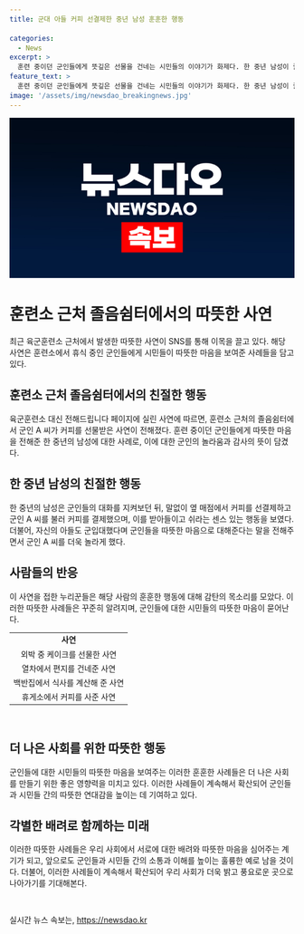 ```yaml
---
title: 군대 아들 커피 선결제한 중년 남성 훈훈한 행동

categories:
  - News
excerpt: >
  훈련 중이던 군인들에게 뜻깊은 선물을 건네는 시민들의 이야기가 화제다. 한 중년 남성이 졸음쉼터에서 커피를 선물한 사연부터 카페에서 군인에게 케이크를 선물한 이야기, 열차에서 편지를 건넨 승무원의 이야기까지 사람들의 따뜻한 마음이 넘실거리고 있다. 국군 장병들에 대한 시민들의 감사와 배려가 널리 알려지면서 뜨거운 반응을 얻고 있다. 함께 있는 용사들도 더 잘해주고 싶다는 마음을 이야기하는 군인의 글은 많은 이들에게 힘과 용기를 줄 것으로 보인다.
feature_text: >
  훈련 중이던 군인들에게 뜻깊은 선물을 건네는 시민들의 이야기가 화제다. 한 중년 남성이 졸음쉼터에서 커피를 선물한 사연부터 카페에서 군인에게 케이크를 선물한 이야기, 열차에서 편지를 건넨 승무원의 이야기까지 사람들의 따뜻한 마음이 넘실거리고 있다. 국군 장병들에 대한 시민들의 감사와 배려가 널리 알려지면서 뜨거운 반응을 얻고 있다. 함께 있는 용사들도 더 잘해주고 싶다는 마음을 이야기하는 군인의 글은 많은 이들에게 힘과 용기를 줄 것으로 보인다.
image: '/assets/img/newsdao_breakingnews.jpg'
---
```


<p><img src="/assets/img/newsdao_breakingnews.jpg" alt="firstkoreanews 속보" /></p>

<h1 data-ke-size="size26"><b>훈련소 근처 졸음쉼터에서의 따뜻한 사연</b></h1>

<p data-ke-size="size16">최근 육군훈련소 근처에서 발생한 따뜻한 사연이 SNS를 통해 이목을 끌고 있다. 해당 사연은 훈련소에서 휴식 중인 군인들에게 시민들이 따뜻한 마음을 보여준 사례들을 담고 있다.</p>

<h2 data-ke-size="size24"><b>훈련소 근처 졸음쉼터에서의 친절한 행동</b></h2>

<p data-ke-size="size16">육군훈련소 대신 전해드립니다 페이지에 실린 사연에 따르면, 훈련소 근처의 졸음쉼터에서 군인 A 씨가 커피를 선물받은 사연이 전해졌다. 훈련 중이던 군인들에게 따뜻한 마음을 전해준 한 중년의 남성에 대한 사례로, 이에 대한 군인의 놀라움과 감사의 뜻이 담겼다.</p>

<h2 data-ke-size="size24"><b>한 중년 남성의 친절한 행동</b></h2>

<p data-ke-size="size16">한 중년의 남성은 군인들의 대화를 지켜보던 뒤, 말없이 옆 매점에서 커피를 선결제하고 군인 A 씨를 불러 커피를 결제했으며, 이를 받아들이고 쉬라는 센스 있는 행동을 보였다. 더불어, 자신의 아들도 군입대했다며 군인들을 따뜻한 마음으로 대해준다는 말을 전해주면서 군인 A 씨를 더욱 놀라게 했다.</p>

<h2 data-ke-size="size24"><b>사람들의 반응</b></h2>

<p data-ke-size="size16">이 사연을 접한 누리꾼들은 해당 사람의 훈훈한 행동에 대해 감탄의 목소리를 모았다. 이러한 따뜻한 사례들은 꾸준히 알려지며, 군인들에 대한 시민들의 따뜻한 마음이 묻어난다.</p>

<table>
  <tr>
    <td style="text-align: center; height: 17px;"><b>사연</b></td>
  </tr>
  <tr>
    <td style="text-align: center; height: 17px;">외박 중 케이크를 선물한 사연</td>
  </tr>
  <tr>
    <td style="text-align: center; height: 17px;">열차에서 편지를 건네준 사연</td>
  </tr>
  <tr>
    <td style="text-align: center; height: 17px;">백반집에서 식사를 계산해 준 사연</td>
  </tr>
  <tr>
    <td style="text-align: center; height: 17px;">휴게소에서 커피를 사준 사연</td>
  </tr>
</table>

<p data-ke-size="size16">&nbsp;</p>

<h2 data-ke-size="size24"><b>더 나은 사회를 위한 따뜻한 행동</b></h2>

<p data-ke-size="size16">군인들에 대한 시민들의 따뜻한 마음을 보여주는 이러한 훈훈한 사례들은 더 나은 사회를 만들기 위한 좋은 영향력을 미치고 있다. 이러한 사례들이 계속해서 확산되어 군인들과 시민들 간의 따뜻한 연대감을 높이는 데 기여하고 있다.</p>

<h2 data-ke-size="size24"><b>각별한 배려로 함께하는 미래</b></h2>

<p data-ke-size="size16">이러한 따뜻한 사례들은 우리 사회에서 서로에 대한 배려와 따뜻한 마음을 심어주는 계기가 되고, 앞으로도 군인들과 시민들 간의 소통과 이해를 높이는 훌륭한 예로 남을 것이다. 더불어, 이러한 사례들이 계속해서 확산되어 우리 사회가 더욱 밝고 풍요로운 곳으로 나아가기를 기대해본다.</p>

<p data-ke-size="size16">&nbsp;</p>
실시간 뉴스 속보는, <a href="https://newsdao.kr" rel="dofollow">https://newsdao.kr</a>


